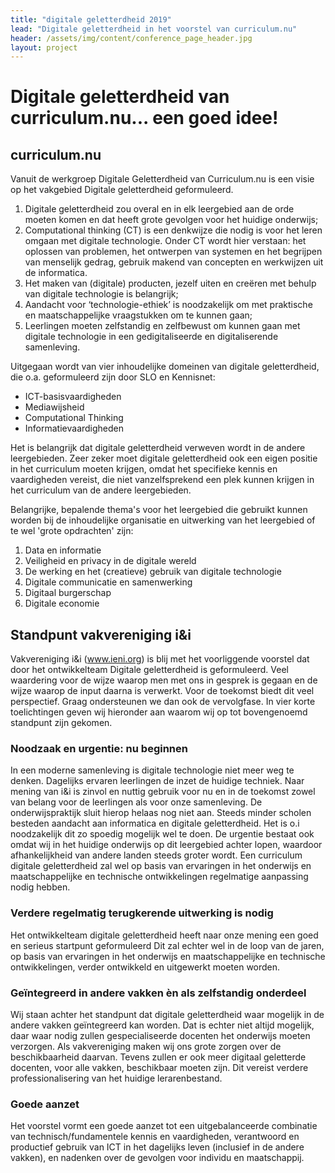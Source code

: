 ```yaml
---
title: "digitale geletterdheid 2019"
lead: "Digitale geletterdheid in het voorstel van curriculum.nu"
header: /assets/img/content/conference_page_header.jpg
layout: project
---
```


# Digitale geletterdheid van curriculum.nu... een goed idee!

## curriculum.nu

Vanuit de werkgroep Digitale Geletterdheid van Curriculum.nu is een visie op het vakgebied Digitale geletterdheid geformuleerd.

1. Digitale geletterdheid zou overal en in elk leergebied aan de orde moeten komen en dat heeft grote gevolgen voor het huidige onderwijs;
2. Computational thinking (CT) is een denkwijze die nodig is voor het leren omgaan met digitale technologie. Onder CT wordt hier verstaan: het oplossen van problemen, het ontwerpen van systemen en het begrijpen van menselijk gedrag, gebruik makend van concepten en werkwijzen uit de informatica.
3. Het maken van (digitale) producten, jezelf uiten en creëren met behulp van digitale technologie is belangrijk;
4. Aandacht voor ‘technologie-ethiek’ is noodzakelijk om met praktische en  maatschappelijke vraagstukken om te kunnen gaan;
5. Leerlingen moeten zelfstandig en zelfbewust om kunnen gaan met digitale technologie in een gedigitaliseerde en digitaliserende samenleving.

Uitgegaan wordt van vier inhoudelijke domeinen van digitale geletterdheid, die o.a. geformuleerd zijn door SLO en Kennisnet:

* ICT-basisvaardigheden
* Mediawijsheid
* Computational Thinking
* Informatievaardigheden

Het is belangrijk dat digitale geletterdheid verweven wordt in de andere leergebieden. Zeer zeker moet digitale geletterdheid ook een eigen positie in het curriculum moeten krijgen, omdat het specifieke kennis en vaardigheden vereist, die niet  vanzelfsprekend een plek kunnen krijgen in het curriculum van de andere leergebieden.

Belangrijke, bepalende thema's voor het leergebied die gebruikt kunnen worden bij de inhoudelijke organisatie en uitwerking van het leergebied of te wel 'grote opdrachten' zijn:

1. Data en informatie
2. Veiligheid en privacy in de digitale wereld
3. De werking en het (creatieve) gebruik van digitale technologie
4. Digitale communicatie en samenwerking
5. Digitaal burgerschap
6. Digitale economie

## Standpunt vakvereniging i&i

Vakvereniging i&i (www.ieni.org) is blij met het voorliggende voorstel dat door het  ontwikkelteam Digitale geletterdheid is geformuleerd. Veel waardering voor de wijze waarop men met ons in gesprek is gegaan en de wijze waarop de input daarna is verwerkt.
Voor de toekomst biedt dit veel perspectief. Graag ondersteunen we dan ook de vervolgfase.
In vier korte toelichtingen geven wij hieronder aan waarom wij op tot bovengenoemd standpunt zijn gekomen.

### Noodzaak en urgentie: nu beginnen

In een moderne samenleving is digitale technologie niet meer weg te denken. Dagelijks ervaren leerlingen de inzet de huidige techniek. Naar mening van i&i is zinvol en nuttig gebruik voor nu en in de toekomst zowel van belang voor de leerlingen als voor onze samenleving.
De onderwijspraktijk sluit hierop helaas nog niet aan. Steeds minder scholen besteden aandacht aan informatica en digitale geletterdheid. Het is o.i noodzakelijk dit zo spoedig mogelijk wel te doen.
De urgentie bestaat ook omdat wij in het huidige onderwijs op dit leergebied achter lopen, waardoor afhankelijkheid van andere landen steeds groter wordt.
Een curriculum digitale geletterdheid zal wel op basis van ervaringen in het onderwijs en  maatschappelijke en technische ontwikkelingen regelmatige aanpassing nodig hebben.

### Verdere regelmatig terugkerende uitwerking is nodig

Het ontwikkelteam digitale geletterdheid heeft naar onze mening een goed en serieus startpunt geformuleerd Dit zal echter wel in de loop van de jaren,  op basis van ervaringen in het onderwijs en  maatschappelijke en technische ontwikkelingen, verder ontwikkeld en uitgewerkt moeten worden.

### Geïntegreerd in andere vakken èn als zelfstandig onderdeel

Wij staan achter het standpunt dat digitale geletterdheid waar mogelijk in de andere vakken  geïntegreerd kan worden. Dat is echter niet altijd mogelijk, daar waar nodig zullen gespecialiseerde docenten het onderwijs moeten verzorgen.
Als vakvereniging maken wij ons grote zorgen over de beschikbaarheid daarvan.
Tevens zullen er ook meer digitaal geletterde docenten, voor alle vakken, beschikbaar moeten zijn. Dit vereist verdere professionalisering van het huidige lerarenbestand.

### Goede aanzet

Het voorstel vormt een goede aanzet tot een uitgebalanceerde combinatie van technisch/fundamentele kennis en vaardigheden, verantwoord en productief gebruik van ICT in het dagelijks leven (inclusief in de andere vakken), en nadenken over de gevolgen voor individu en maatschappij.
